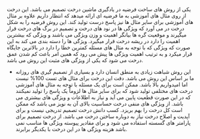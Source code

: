 یکی از روش های ساخت فرضیه در یادگیری ماشین درخت تصمیم می باشد.
این درخت از روی مثال های آموزشی به ما فرضیه ای ارائه میدهد که انتظار داریم علاوه بر مثال های آموزشی برای سایر مثال ها نیز پاسخ درست تولید کند.
این روش فرضیه را به شکل درخت در می آورد که ویژگی ها در نود های درخت و تصمیم در برگ های درخت قرار میگیرند و موقعیت گره ها بیانگر اهمیت و  وزن ویژگی می باشند و ویژگی که بیشترین اهمیت را دارد در ریشه درخت قرار میگیرد.
ویژگی ها را دسته بندی می کند به این صورت که ویژگی که با توجه به مثال های مسئله کمترین خطا را دارد در بالاترین جایگاه قرار میکرد و به ترتیب اهمیت ویژگی ها پیش می رود که همین امر باعث کم شدن عمق درخت می شود که یکی از ویژگی های مثبت این روش می باشد.
- این روش شباهت زیادی به منطق انسان دارد و بسیاری از تصمیم گیری های روزانه ما بر اساس این روش می باشد.
دقت این درخت برای مثال های تست 100% نیست اما امیدواریم بالا باشد.
ممکن است برای یک مسئله با توجه به مثال های آموزشی درخت های مختلفی تولید شود که برای سایر مثال ها لزوماً یک پاسخ را تولید نمیکنند که در این صورت قطعیت پایین می آید و نیاز به اطلاعات و ویژگی های بیشتری می باشد.
از ویژگی های منفی درخت حساسیت بالای آن به نویز می باشد که ممکن است کل درخت را بهم بریزد.
کسب دانش درخت تصمیم تدریجی نیست و برای آپدیت و اصلاح درخت نیاز به دوباره ساختن درخت می باشد.
از درخت تصمیم برای پارامتر های گسسته استفاده می شود و برای مقادیر پیوسته ویژگی ها مناسب نمی باشد
هزینه ویژگی ها در این درخت با یکدیگر برابرند.